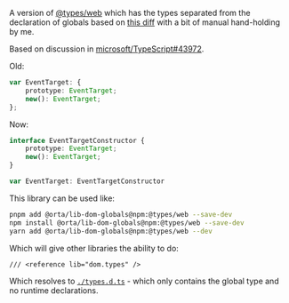 A version of [@types/web](https://www.npmjs.com/package/@types/web) which has the types separated from the declaration of globals based on [this diff](https://github.com/microsoft/TypeScript-DOM-lib-generator/pull/new/split_types_2) with a bit of manual hand-holding by me.

Based on discussion in [microsoft/TypeScript#43972](https://github.com/microsoft/TypeScript/issues/43972#issuecomment-919403670).

Old:

```ts
var EventTarget: {
    prototype: EventTarget;
    new(): EventTarget;
};
```

Now:
```ts
interface EventTargetConstructor {
    prototype: EventTarget;
    new(): EventTarget;
}

var EventTarget: EventTargetConstructor
```

This library can be used like:

```sh
pnpm add @orta/lib-dom-globals@npm:@types/web --save-dev
npm install @orta/lib-dom-globals@npm:@types/web --save-dev
yarn add @orta/lib-dom-globals@npm:@types/web --dev
```


Which will give other libraries the ability to do:

```
/// <reference lib="dom.types" />
```

Which resolves to [`./types.d.ts`](./types.d.ts) - which only contains the global type and no runtime declarations.